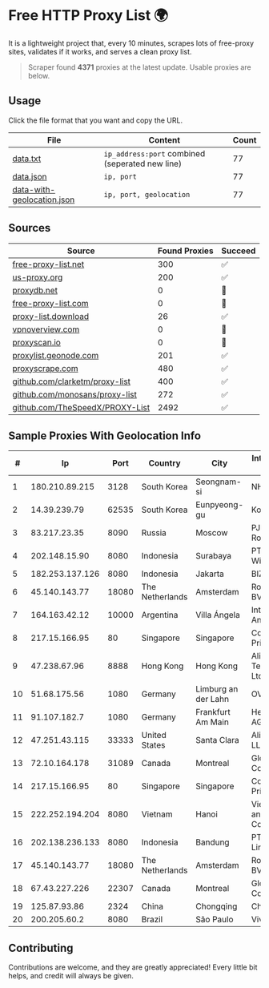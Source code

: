 
# Free HTTP Proxy List 🌍

It is a lightweight project that, every 10 minutes, scrapes lots of free-proxy sites, validates if it works, and serves a clean proxy list.


> Scraper found **4371** proxies at the latest update. Usable proxies are below.

## Usage

Click the file format that you want and copy the URL.


|File|Content|Count|
|----|-------|-----|
|[data.txt](https://raw.githubusercontent.com/themiralay/Proxy-List-World/master/data.txt)|`ip_address:port` combined (seperated new line)|77|
|[data.json](https://raw.githubusercontent.com/themiralay/Proxy-List-World/master/data.json)|`ip, port`|77|
|[data-with-geolocation.json](https://raw.githubusercontent.com/themiralay/Proxy-List-World/master/data-with-geolocation.json)|`ip, port, geolocation`|77|

## Sources

|Source|Found Proxies|Succeed|
|------|-------------|-------|
|[free-proxy-list.net](https://free-proxy-list.net)|300|✅|
|[us-proxy.org](https://www.us-proxy.org)|200|✅|
|[proxydb.net](http://proxydb.net)|0|🚫|
|[free-proxy-list.com](https://free-proxy-list.com/?page=&port=&type%5B%5D=http&type%5B%5D=https&up_time=0&search=Search)|0|🚫|
|[proxy-list.download](https://www.proxy-list.download/HTTP)|26|✅|
|[vpnoverview.com](https://vpnoverview.com/privacy/anonymous-browsing/free-proxy-servers)|0|🚫|
|[proxyscan.io](https://www.proxyscan.io)|0|🚫|
|[proxylist.geonode.com](https://proxylist.geonode.com/api/proxy-list?limit=300&page=1&sort_by=lastChecked&sort_type=desc&protocols=http,https)|201|✅|
|[proxyscrape.com](https://api.proxyscrape.com/v2/?request=displayproxies&protocol=http&timeout=10000&country=all&ssl=all&anonymity=all)|480|✅|
|[github.com/clarketm/proxy-list](https://raw.githubusercontent.com/clarketm/proxy-list/master/proxy-list-raw.txt)|400|✅|
|[github.com/monosans/proxy-list](https://raw.githubusercontent.com/monosans/proxy-list/main/proxies/http.txt)|272|✅|
|[github.com/TheSpeedX/PROXY-List](https://raw.githubusercontent.com/TheSpeedX/PROXY-List/master/http.txt)|2492|✅|


## Sample Proxies With Geolocation Info

|#|Ip|Port|Country|City|Internet Service Provider|
|-|--|----|-------|----|-------------------------|
|1|180.210.89.215|3128|South Korea|Seongnam-si|NHNCLOUD|
|2|14.39.239.79|62535|South Korea|Eunpyeong-gu|Korea Telecom|
|3|83.217.23.35|8090|Russia|Moscow|PJSC Rostelecom|
|4|202.148.15.90|8080|Indonesia|Surabaya|PT. Dutakom Wibawa Putra|
|5|182.253.137.126|8080|Indonesia|Jakarta|BIZNET|
|6|45.140.143.77|18080|The Netherlands|Amsterdam|RoyaleHosting BV|
|7|164.163.42.12|10000|Argentina|Villa Ángela|Interret Villa Angela SRL|
|8|217.15.166.95|80|Singapore|Singapore|Contabo Asia Private Limited|
|9|47.238.67.96|8888|Hong Kong|Hong Kong|Alibaba (US) Technology Co., Ltd.|
|10|51.68.175.56|1080|Germany|Limburg an der Lahn|OVH SAS|
|11|91.107.182.7|1080|Germany|Frankfurt Am Main|Hetzner Online AG|
|12|47.251.43.115|33333|United States|Santa Clara|Alibaba Cloud LLC|
|13|72.10.164.178|31089|Canada|Montreal|GloboTech Communications|
|14|217.15.166.95|80|Singapore|Singapore|Contabo Asia Private Limited|
|15|222.252.194.204|8080|Vietnam|Hanoi|VietNam Post and Telecom Corporation|
|16|202.138.236.133|8080|Indonesia|Bandung|PT Melvar Lintasnusa|
|17|45.140.143.77|18080|The Netherlands|Amsterdam|RoyaleHosting BV|
|18|67.43.227.226|22307|Canada|Montreal|GloboTech Communications|
|19|125.87.93.86|2324|China|Chongqing|China Telecom|
|20|200.205.60.2|8080|Brazil|São Paulo|Vivo|



## Contributing

Contributions are welcome, and they are greatly appreciated! Every
little bit helps, and credit will always be given.

